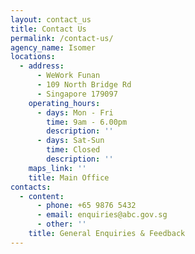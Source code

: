 ```yaml
---
layout: contact_us
title: Contact Us
permalink: /contact-us/
agency_name: Isomer
locations:
  - address:
      - WeWork Funan
      - 109 North Bridge Rd
      - Singapore 179097
    operating_hours:
      - days: Mon - Fri
        time: 9am - 6.00pm
        description: ''
      - days: Sat-Sun
        time: Closed
        description: ''
    maps_link: ''
    title: Main Office
contacts:
  - content:
      - phone: +65 9876 5432
      - email: enquiries@abc.gov.sg
      - other: ''
    title: General Enquiries & Feedback
---
```

